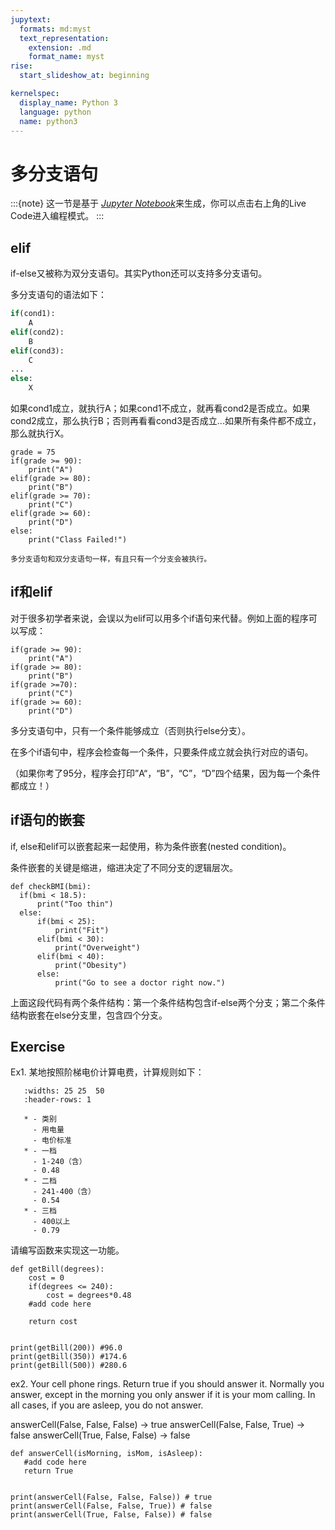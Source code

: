 ```yaml
---
jupytext:
  formats: md:myst
  text_representation:
    extension: .md
    format_name: myst
rise:
  start_slideshow_at: beginning

kernelspec:
  display_name: Python 3
  language: python
  name: python3
---
```


# 多分支语句 #

:::{note}
这一节是基于 [*Jupyter Notebook*]来生成，你可以点击右上角的Live Code进入编程模式。
:::

[*Jupyter Notebook*]: https://jupyter.org/about

## elif ##

if-else又被称为双分支语句。其实Python还可以支持多分支语句。

多分支语句的语法如下：
```python
if(cond1):
    A
elif(cond2):
    B
elif(cond3):
    C
...
else:
    X
```
如果cond1成立，就执行A；如果cond1不成立，就再看cond2是否成立。如果cond2成立，那么执行B；否则再看看cond3是否成立...如果所有条件都不成立，那么就执行X。

```{code-cell} python3
grade = 75
if(grade >= 90):
    print("A")
elif(grade >= 80):
    print("B")
elif(grade >= 70):
    print("C")
elif(grade >= 60):
    print("D")
else:
    print("Class Failed!")
```

```{note}
多分支语句和双分支语句一样，有且只有一个分支会被执行。
```

## if和elif
对于很多初学者来说，会误以为elif可以用多个if语句来代替。例如上面的程序可以写成：
```{code-cell} python3
if(grade >= 90):
    print("A")
if(grade >= 80):
    print("B")
if(grade >=70):
    print("C")
if(grade >= 60):
    print("D")
```

多分支语句中，只有一个条件能够成立（否则执行else分支）。

在多个if语句中，程序会检查每一个条件，只要条件成立就会执行对应的语句。

（如果你考了95分，程序会打印”A“，“B”，“C”，“D”四个结果，因为每一个条件都成立！）

## if语句的嵌套 ##

if, else和elif可以嵌套起来一起使用，称为条件嵌套(nested condition)。

条件嵌套的关键是缩进，缩进决定了不同分支的逻辑层次。

```{code-cell} python3
def checkBMI(bmi):
  if(bmi < 18.5):
      print("Too thin")
  else:
      if(bmi < 25):
          print("Fit")
      elif(bmi < 30):
          print("Overweight")
      elif(bmi < 40):
          print("Obesity")
      else:
          print("Go to see a doctor right now.")
```
上面这段代码有两个条件结构：第一个条件结构包含if-else两个分支；第二个条件结构嵌套在else分支里，包含四个分支。

## Exercise ##

Ex1. 某地按照阶梯电价计算电费，计算规则如下：
```{list-table}
   :widths: 25 25  50
   :header-rows: 1

   * - 类别
     - 用电量
     - 电价标准
   * - 一档
     - 1-240（含）
     - 0.48
   * - 二档
     - 241-400（含）
     - 0.54
   * - 三档
     - 400以上
     - 0.79
```
请编写函数来实现这一功能。

```{code-cell} python3
def getBill(degrees):
    cost = 0
    if(degrees <= 240):
        cost = degrees*0.48
    #add code here
    
    return cost


print(getBill(200)) #96.0
print(getBill(350)) #174.6 
print(getBill(500)) #280.6
```
ex2. Your cell phone rings. Return true if you should answer it. Normally you answer, except in the morning you only answer if it is your mom calling. In all cases, if you are asleep, you do not answer.

answerCell(False, False, False) → true
answerCell(False, False, True) → false
answerCell(True, False, False) → false

```{code-cell} python3
def answerCell(isMorning, isMom, isAsleep):
   #add code here
   return True


print(answerCell(False, False, False)) # true
print(answerCell(False, False, True)) # false
print(answerCell(True, False, False)) # false
```